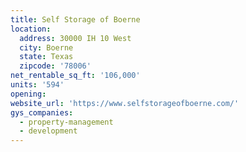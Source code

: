```yaml
---
title: Self Storage of Boerne
location:
  address: 30000 IH 10 West
  city: Boerne
  state: Texas
  zipcode: '78006'
net_rentable_sq_ft: '106,000'
units: '594'
opening:
website_url: 'https://www.selfstorageofboerne.com/'
gys_companies:
  - property-management
  - development
---
```


